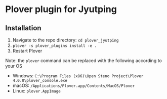 # Plover plugin for Jyutping

## Installation
1. Navigate to the repo directory: `cd plover_jyutping`
2. `plover -s plover_plugins install -e .`
3. Restart Plover

Note: the `plover` command can be replaced with the following according to your OS
* Windows: `C:\Program Files (x86)\Open Steno Project\Plover 4.0.0\plover_console.exe`
* macOS: `/Applications/Plover.app/Contents/MacOS/Plover`
* Linux: `plover.AppImage`

